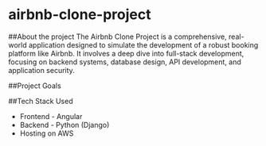 # airbnb-clone-project
##About the project
The Airbnb Clone Project is a comprehensive, real-world application designed to simulate the development of a robust booking platform like Airbnb. It involves a deep dive into full-stack development, focusing on backend systems, database design, API development, and application security.

##Project Goals


##Tech Stack Used
+ Frontend - Angular
+ Backend - Python (Django)
+ Hosting on AWS
